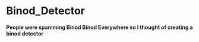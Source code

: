 # Binod_Detector  

**People were spamming Binod Binod Everywhere so I thought of creating a binod detector**
